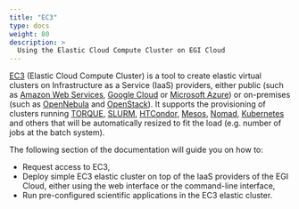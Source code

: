 ```yaml
---
title: "EC3"
type: docs
weight: 80
description: >
  Using the Elastic Cloud Compute Cluster on EGI Cloud
---
```


[EC3](http://servproject.i3m.upv.es/ec3/) (Elastic Cloud Compute Cluster) is a
tool to create elastic virtual clusters on Infrastructure as a Service
(IaaS) providers, either public (such as [Amazon Web Services](https://aws.amazon.com/), 
[Google Cloud](http://cloud.google.com/) or [Microsoft Azure](http://azure.microsoft.com/)) 
or on-premises (such as [OpenNebula](http://www.opennebula.org/) and 
[OpenStack](http://www.openstack.org/)).
It supports the provisioning of clusters running
[TORQUE](http://www.adaptivecomputing.com/products/open-source/torque),
[SLURM](http://slurm.schedmd.com/), [HTCondor](https://research.cs.wisc.edu/htcondor/), 
[Mesos](http://mesos.apache.org/), [Nomad](https://www.nomadproject.io/), 
[Kubernetes](https://kubernetes.io/) and others that will be
automatically resized to fit the load (e.g. number of jobs at the batch system).

The following section of the documentation will guide you on how to:

-   Request access to EC3,
-   Deploy simple EC3 elastic cluster on top of the IaaS providers of the EGI Cloud,
    either using the web interface or the command-line interface,
-   Run pre-configured scientific applications in the EC3 elastic cluster.
    
